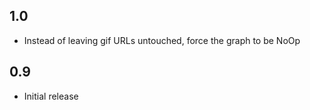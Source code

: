 1.0
---

- Instead of leaving gif URLs untouched, force the graph to be NoOp


0.9
---

- Initial release

